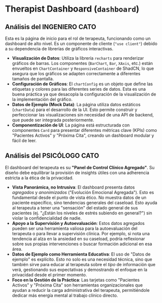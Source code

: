 # Therapist Dashboard (`dashboard`)

## Análisis del INGENIERO CATO

Esta es la página de inicio para el rol de terapeuta, funcionando como un dashboard de alto nivel. Es un componente de cliente (`"use client"`) debido a su dependencia de librerías de gráficos interactivas.

-   **Visualización de Datos**: Utiliza la librería `recharts` para renderizar gráficos de barras. Los componentes (`BarChart`, `Bar`, `XAxis`, etc.) están envueltos en `ChartContainer` y `ResponsiveContainer` de ShadCN, lo que asegura que los gráficos se adapten correctamente a diferentes tamaños de pantalla.
-   **Configuración de Gráficos**: El `chartConfig` es un objeto que define las etiquetas y colores para las diferentes series de datos. Esta es una buena práctica ya que desacopla la configuración de la visualización de la implementación del gráfico.
-   **Datos de Ejemplo (Mock Data)**: La página utiliza datos estáticos (`chartData`) para el desarrollo de la UI. Esto permite construir y perfeccionar las visualizaciones sin necesidad de una API de backend, que puede ser integrada posteriormente.
-   **Componentización de UI**: La página está estructurada con componentes `Card` para presentar diferentes métricas clave (KPIs) como "Pacientes Activos" y "Próxima Cita", creando un dashboard modular y fácil de leer.

## Análisis del PSICÓLOGO CATO

El dashboard del terapeuta es su **"Panel de Control Clínico Agregado"**. Su diseño debe equilibrar la provisión de insights útiles con una adherencia estricta a la ética de la privacidad.

-   **Vista Panorámica, no Intrusiva**: El dashboard presenta datos *agregados* y *anonimizados* ("Evolución Emocional Agregada"). Esto es fundamental desde el punto de vista ético. No muestra datos de un paciente específico, sino tendencias generales del caseload. Esto ayuda al terapeuta a tener una "sensación" del estado general de sus pacientes (ej. "¿Están los niveles de estrés subiendo en general?") sin violar la confidencialidad de nadie.
-   **Apoyo a la Supervisión y Autoevaluación**: Estos datos agregados pueden ser una herramienta valiosa para la autoevaluación del terapeuta o para llevar a supervisión clínica. Por ejemplo, si nota una tendencia al alza en la ansiedad en su caseload, podría reflexionar sobre sus propias intervenciones o buscar formación adicional en esa área.
-   **Datos de Ejemplo como Herramienta Educativa**: El uso de "Datos de ejemplo" es explícito. Esto no solo es una necesidad técnica, sino que también sirve para educar al terapeuta sobre el *tipo* de información que verá, gestionando sus expectativas y demostrando el enfoque en la privacidad desde el primer momento.
-   **Foco en la Gestión de la Práctica**: Las tarjetas como "Pacientes Activos" y "Próxima Cita" son herramientas organizacionales que ayudan a reducir la carga administrativa del terapeuta, permitiéndole dedicar más energía mental al trabajo clínico directo.
